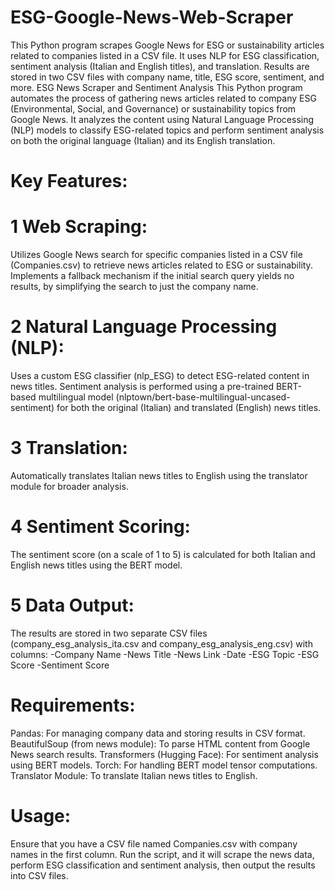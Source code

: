# ESG-Google-News-Web-Scraper
 This Python program scrapes Google News for ESG or sustainability articles related to companies listed in a CSV file. It uses NLP for ESG classification, sentiment analysis (Italian and English titles), and translation. Results are stored in two CSV files with company name, title, ESG score, sentiment, and more.
ESG News Scraper and Sentiment Analysis
This Python program automates the process of gathering news articles related to company ESG (Environmental, Social, and Governance) or sustainability topics from Google News. It analyzes the content using Natural Language Processing (NLP) models to classify ESG-related topics and perform sentiment analysis on both the original language (Italian) and its English translation.

# Key Features:
# 1 Web Scraping:

Utilizes Google News search for specific companies listed in a CSV file (Companies.csv) to retrieve news articles related to ESG or sustainability.
Implements a fallback mechanism if the initial search query yields no results, by simplifying the search to just the company name.

# 2 Natural Language Processing (NLP):

Uses a custom ESG classifier (nlp_ESG) to detect ESG-related content in news titles.
Sentiment analysis is performed using a pre-trained BERT-based multilingual model (nlptown/bert-base-multilingual-uncased-sentiment) for both the original (Italian) and translated (English) news titles.

# 3 Translation:

Automatically translates Italian news titles to English using the translator module for broader analysis.

# 4 Sentiment Scoring:

The sentiment score (on a scale of 1 to 5) is calculated for both Italian and English news titles using the BERT model.

# 5 Data Output:

The results are stored in two separate CSV files (company_esg_analysis_ita.csv and company_esg_analysis_eng.csv) with columns:
-Company Name
-News Title
-News Link
-Date
-ESG Topic
-ESG Score
-Sentiment Score

# Requirements:
Pandas: For managing company data and storing results in CSV format.
BeautifulSoup (from news module): To parse HTML content from Google News search results.
Transformers (Hugging Face): For sentiment analysis using BERT models.
Torch: For handling BERT model tensor computations.
Translator Module: To translate Italian news titles to English.
# Usage:
Ensure that you have a CSV file named Companies.csv with company names in the first column.
Run the script, and it will scrape the news data, perform ESG classification and sentiment analysis, then output the results into CSV files.
